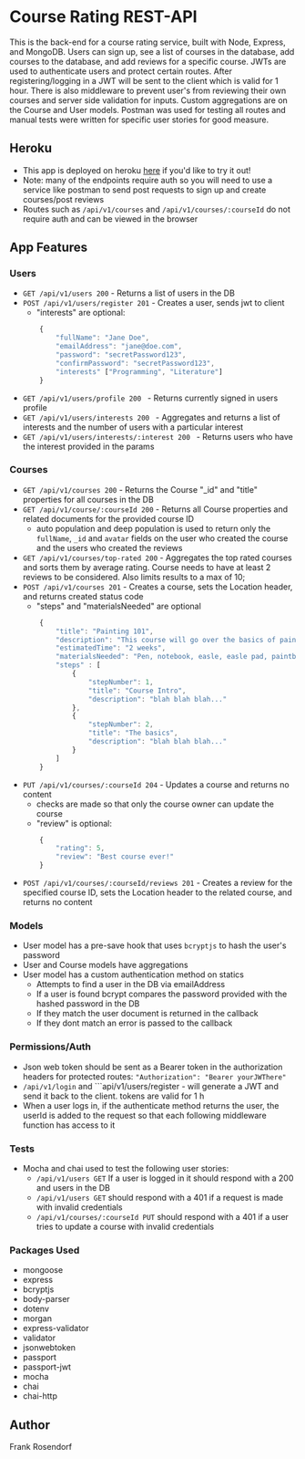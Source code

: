 # Course Rating REST-API
This is the back-end for a course rating service, built with Node, Express, and MongoDB. Users can sign up, see a list of courses in the database, add courses to the database, and add reviews for a specific course. JWTs are used to authenticate users and protect certain routes. After registering/logging in a JWT will be sent to the client which is valid for 1 hour. There is also middleware to prevent user's from reviewing their own courses and server side validation for inputs. Custom aggregations are on the Course and User models. Postman was used for testing all routes and manual tests were written for specific user stories for good measure.

## Heroku
* This app is deployed on heroku [here](https://review-my-course.herokuapp.com/) if you'd like to try it out!
* Note: many of the endpoints require auth so you will need to use a service like postman to send post requests to sign up and create courses/post reviews
* Routes such as ```/api/v1/courses``` and ```/api/v1/courses/:courseId``` do not require auth and can be viewed in the browser

## App Features
### Users
* ```GET /api/v1/users 200``` - Returns a list of users in the DB
* ```POST /api/v1/users/register 201``` - Creates a user, sends jwt to client
    * "interests" are optional:
    ```javascript
        {
            "fullName": "Jane Doe",
            "emailAddress": "jane@doe.com",
            "password": "secretPassword123",
            "confirmPassword": "secretPassword123",
            "interests" ["Programming", "Literature"]
        }
    ```
* ```GET /api/v1/users/profile 200 ``` - Returns currently signed in users profile
* ```GET /api/v1/users/interests 200 ``` - Aggregates and returns a list of interests and the number of users with a particular interest
* ```GET /api/v1/users/interests/:interest 200 ``` - Returns users who have the interest provided in the params

### Courses
* ```GET /api/v1/courses 200``` - Returns the Course "_id" and "title" properties for all courses in the DB
* ```GET /api/v1/course/:courseId 200``` - Returns all Course properties and related documents for the provided course ID
    * auto population and deep population is used to return only the ```fullName```, ```_id``` and ```avatar``` fields on the user who created the course and the users who created the reviews
* ```GET /api/v1/courses/top-rated 200``` - Aggregates the top rated courses and sorts them by average rating. Course needs to have at least 2 reviews to be considered. Also limits results to a max of 10; 
* ```POST /api/v1/courses 201``` - Creates a course, sets the Location header, and returns created status code
    * "steps" and "materialsNeeded" are optional
    ```javascript
        {
            "title": "Painting 101",
            "description": "This course will go over the basics of painting and have you making artwork in no time!",
            "estimatedTime": "2 weeks",
            "materialsNeeded": "Pen, notebook, easle, easle pad, paintbrush, and paint",
            "steps" : [
                {   
                    "stepNumber": 1,
                    "title": "Course Intro",
                    "description": "blah blah blah..."
                },
                {   
                    "stepNumber": 2,
                    "title": "The basics",
                    "description": "blah blah blah..."
                }
            ]
        }
    ```
* ```PUT /api/v1/courses/:courseId 204``` - Updates a course and returns no content
    * checks are made so that only the course owner can update the course
    * "review" is optional:
    ```javascript
        {
            "rating": 5,
            "review": "Best course ever!"
        }
    ```
* ```POST /api/v1/courses/:courseId/reviews 201``` - Creates a review for the specified course ID, sets the Location header to the related course, and returns no content

### Models
* User model has a pre-save hook that uses ```bcryptjs``` to hash the user's password
* User and Course models have aggregations
* User model has a custom authentication method on statics
    * Attempts to find a user in the DB via emailAddress
    * If a user is found bcrypt compares the password provided with the hashed password in the DB
    * If they match the user document is returned in the callback
    * If they dont match an error is passed to the callback

### Permissions/Auth
* Json web token should be sent as a Bearer token in the authorization headers for protected routes:
    ```"Authorization": "Bearer yourJWThere"```
* ```/api/v1/login``` and ```api/v1/users/register - will generate a JWT and send it back to the client. tokens are valid for 1 h
* When a user logs in, if the authenticate method returns the user, the userId is added to the request so that each following middleware function has access to it

### Tests
* Mocha and chai used to test the following user stories: 
    * ```/api/v1/users GET``` If a user is logged in it should respond with a 200 and users in the DB
    * ```/api/v1/users GET``` should respond with a 401 if a request is made with invalid credentials
    * ```/api/v1/courses/:courseId PUT``` should respond with a 401 if a user tries to update a course with invalid credentials

### Packages Used
* mongoose
* express
* bcryptjs
* body-parser
* dotenv
* morgan
* express-validator
* validator
* jsonwebtoken
* passport
* passport-jwt
* mocha
* chai
* chai-http

## Author
Frank Rosendorf

